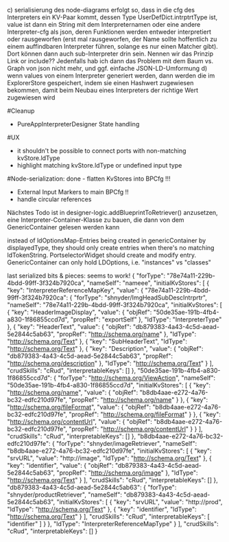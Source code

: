 c) serialisierung des node-diagrams erfolgt so, dass in die cfg des Interpreters ein KV-Paar kommt, dessen Type UserDefDict.intrptrtType ist, value ist dann ein String mit dem Interpreternamen oder eine andere Interpreter-cfg als json, deren Funktionen werden entweder interpretiert oder rausgeworfen (erst mal rausgeworfen, der Name sollte hoffentlich zu einem auffindbaren Interpreter führen, solange es nur einen Matcher gibt). Dort können dann auch sub-Interpreter drin sein. Nennen wir das Prinzip Link or include?? Jedenfalls hab ich dann das Problem mit dem Baum vs. Graph von json nicht mehr, und ggf. einfache JSON-LD-Umformung
d) wenn values von einem Interpreter generiert werden, dann werden die im ExplorerStore gespeichert, indem sie einen Hashwert zugewiesen bekommen, damit beim Neubau eines Interpreters der richtige Wert zugewiesen wird

#Cleanup
- PureAppInterpreterDesigner State handling

#UX
- it shouldn't be possible to connect ports with non-matching kvStore.ldType
- highlight matching kvStore.ldType or undefined input type

#Node-serialization:
done - flatten KvStores into BPCfg						!!!
- External Input Markers to main BPCfg   !!
- handle circular references

Nächstes Todo ist in designer-logic.addBlueprintToRetriever() anzusetzen, eine Interpreter-Container-Klasse zu bauen, die dann von dem GenericContainer gelesen werden kann

instead of ldOptionsMap-Entries being created in genericContainer by displayedType, they should only create entries when there's no matching ldTokenString. PortselectorWidget should create and modify entry. GenericContainer can only hold LDOptions, i.e. "instances" vs "classes"


last serialized bits & pieces: seems to work!
{
  "forType": "78e74a11-229b-4bdd-99ff-3f324b7920ca",
  "nameSelf": "nameee",
  "initialKvStores": [
    {
      "key": "InterpreterReferenceMapKey",
      "value": {
        "78e74a11-229b-4bdd-99ff-3f324b7920ca": {
          "forType": "shnyder/ImgHeadSubDescIntrprtr",
          "nameSelf": "78e74a11-229b-4bdd-99ff-3f324b7920ca",
          "initialKvStores": [
            {
              "key": "HeaderImageDisplay",
              "value": {
                "objRef": "50de35ae-191b-4fb4-a830-1f86855ccd7d",
                "propRef": "exportSelf"
              },
              "ldType": "InterpreterType"
            },
            {
              "key": "HeaderText",
              "value": {
                "objRef": "db879383-4a43-4c5d-aead-5e2844c5ab63",
                "propRef": "http://schema.org/name"
              },
              "ldType": "http://schema.org/Text"
            },
            {
              "key": "SubHeaderText",
              "ldType": "http://schema.org/Text"
            },
            {
              "key": "Description",
              "value": {
                "objRef": "db879383-4a43-4c5d-aead-5e2844c5ab63",
                "propRef": "http://schema.org/description"
              },
              "ldType": "http://schema.org/Text"
            }
          ],
          "crudSkills": "cRud",
          "interpretableKeys": []
        },
        "50de35ae-191b-4fb4-a830-1f86855ccd7d": {
          "forType": "http://schema.org/ViewAction",
          "nameSelf": "50de35ae-191b-4fb4-a830-1f86855ccd7d",
          "initialKvStores": [
            {
              "key": "http://schema.org/name",
              "value": {
                "objRef": "b8db4aae-e272-4a76-bc32-edfc210d97fe",
                "propRef": "http://schema.org/name"
              }
            },
            {
              "key": "http://schema.org/fileFormat",
              "value": {
                "objRef": "b8db4aae-e272-4a76-bc32-edfc210d97fe",
                "propRef": "http://schema.org/fileFormat"
              }
            },
            {
              "key": "http://schema.org/contentUrl",
              "value": {
                "objRef": "b8db4aae-e272-4a76-bc32-edfc210d97fe",
                "propRef": "http://schema.org/contentUrl"
              }
            }
          ],
          "crudSkills": "cRud",
          "interpretableKeys": []
        },
        "b8db4aae-e272-4a76-bc32-edfc210d97fe": {
          "forType": "shnyder/imageRetriever",
          "nameSelf": "b8db4aae-e272-4a76-bc32-edfc210d97fe",
          "initialKvStores": [
            {
              "key": "srvURL",
              "value": "http://image",
              "ldType": "http://schema.org/Text"
            },
            {
              "key": "identifier",
              "value": {
                "objRef": "db879383-4a43-4c5d-aead-5e2844c5ab63",
                "propRef": "http://schema.org/image"
              },
              "ldType": "http://schema.org/Text"
            }
          ],
          "crudSkills": "cRud",
          "interpretableKeys": []
        },
        "db879383-4a43-4c5d-aead-5e2844c5ab63": {
          "forType": "shnyder/productRetriever",
          "nameSelf": "db879383-4a43-4c5d-aead-5e2844c5ab63",
          "initialKvStores": [
            {
              "key": "srvURL",
              "value": "http://prod",
              "ldType": "http://schema.org/Text"
            },
            {
              "key": "identifier",
              "ldType": "http://schema.org/Text"
            }
          ],
          "crudSkills": "cRud",
          "interpretableKeys": [
            "identifier"
          ]
        }
      },
      "ldType": "InterpreterReferenceMapType"
    }
  ],
  "crudSkills": "cRud",
  "interpretableKeys": []
}